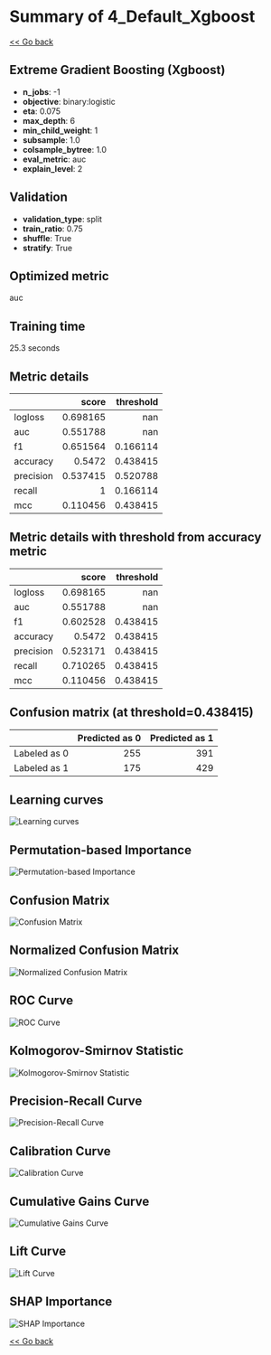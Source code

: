 # Summary of 4_Default_Xgboost

[<< Go back](../README.md)

## Extreme Gradient Boosting (Xgboost)

- **n_jobs**: -1
- **objective**: binary:logistic
- **eta**: 0.075
- **max_depth**: 6
- **min_child_weight**: 1
- **subsample**: 1.0
- **colsample_bytree**: 1.0
- **eval_metric**: auc
- **explain_level**: 2

## Validation

- **validation_type**: split
- **train_ratio**: 0.75
- **shuffle**: True
- **stratify**: True

## Optimized metric

auc

## Training time

25.3 seconds

## Metric details

|           |    score |   threshold |
|:----------|---------:|------------:|
| logloss   | 0.698165 |  nan        |
| auc       | 0.551788 |  nan        |
| f1        | 0.651564 |    0.166114 |
| accuracy  | 0.5472   |    0.438415 |
| precision | 0.537415 |    0.520788 |
| recall    | 1        |    0.166114 |
| mcc       | 0.110456 |    0.438415 |

## Metric details with threshold from accuracy metric

|           |    score |   threshold |
|:----------|---------:|------------:|
| logloss   | 0.698165 |  nan        |
| auc       | 0.551788 |  nan        |
| f1        | 0.602528 |    0.438415 |
| accuracy  | 0.5472   |    0.438415 |
| precision | 0.523171 |    0.438415 |
| recall    | 0.710265 |    0.438415 |
| mcc       | 0.110456 |    0.438415 |

## Confusion matrix (at threshold=0.438415)

|              |   Predicted as 0 |   Predicted as 1 |
|:-------------|-----------------:|-----------------:|
| Labeled as 0 |              255 |              391 |
| Labeled as 1 |              175 |              429 |

## Learning curves

![Learning curves](learning_curves.png)

## Permutation-based Importance

![Permutation-based Importance](permutation_importance.png)

## Confusion Matrix

![Confusion Matrix](confusion_matrix.png)

## Normalized Confusion Matrix

![Normalized Confusion Matrix](confusion_matrix_normalized.png)

## ROC Curve

![ROC Curve](roc_curve.png)

## Kolmogorov-Smirnov Statistic

![Kolmogorov-Smirnov Statistic](ks_statistic.png)

## Precision-Recall Curve

![Precision-Recall Curve](precision_recall_curve.png)

## Calibration Curve

![Calibration Curve](calibration_curve_curve.png)

## Cumulative Gains Curve

![Cumulative Gains Curve](cumulative_gains_curve.png)

## Lift Curve

![Lift Curve](lift_curve.png)

## SHAP Importance

![SHAP Importance](shap_importance.png)

[<< Go back](../README.md)

